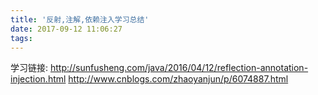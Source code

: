 ```yaml
---
title: '反射,注解,依赖注入学习总结'
date: 2017-09-12 11:06:27
tags:
---
```



学习链接:
http://sunfusheng.com/java/2016/04/12/reflection-annotation-injection.html
http://www.cnblogs.com/zhaoyanjun/p/6074887.html
